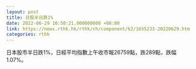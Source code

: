 ```yaml
---
layout: post
title: 日股半日跌1%
date: 2022-06-29 10:50:21.000000000 +08:00
link: https://news.rthk.hk/rthk/ch/component/k2/1655233-20220629.htm
categories: rthk
---
```


日本股市半日跌1%，日經平均指數上午收市報26759點，跌289點，跌幅1.07%。
